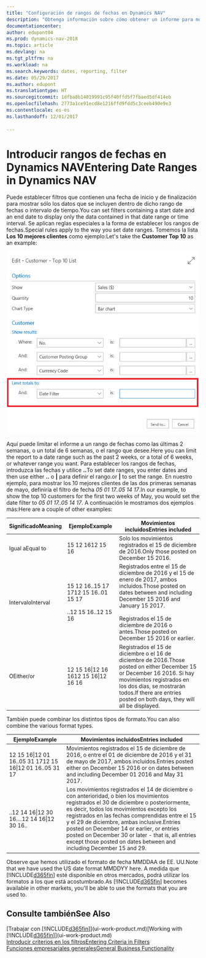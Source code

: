 ```yaml
---
title: "Configuración de rangos de fechas en Dynamics NAV"
description: "Obtenga información sobre cómo obtener un informe para mostrar datos de periodos de tiempo específicos mediante rangos de fechas en Dynamics NAV."
documentationcenter: 
author: edupont04
ms.prod: dynamics-nav-2018
ms.topic: article
ms.devlang: na
ms.tgt_pltfrm: na
ms.workload: na
ms.search.keywords: dates, reporting, filter
ms.date: 05/29/2017
ms.author: edupont
ms.translationtype: HT
ms.sourcegitcommit: 1dfba8b14019991c95f40ffd5f7fbaed5df414eb
ms.openlocfilehash: 2773a1ce91ecd8e1216ffd9fdd5c3ceeb490e9e3
ms.contentlocale: es-es
ms.lasthandoff: 12/01/2017

---
```

# <a name="entering-date-ranges-in-dynamics-nav"></a><span data-ttu-id="3ed1b-103">Introducir rangos de fechas en Dynamics NAV</span><span class="sxs-lookup"><span data-stu-id="3ed1b-103">Entering Date Ranges in Dynamics NAV</span></span>
<span data-ttu-id="3ed1b-104">Puede establecer filtros que contienen una fecha de inicio y de finalización para mostrar sólo los datos que se incluyen dentro de dicho rango de fechas o intervalo de tiempo.</span><span class="sxs-lookup"><span data-stu-id="3ed1b-104">You can set filters containing a start date and an end date to display only the data contained in that date range or time interval.</span></span> <span data-ttu-id="3ed1b-105">Se aplican reglas especiales a la forma de establecer los rangos de fechas.</span><span class="sxs-lookup"><span data-stu-id="3ed1b-105">Special rules apply to the way you set date ranges.</span></span> <span data-ttu-id="3ed1b-106">Tomemos la lista **Los 10 mejores clientes** como ejemplo:</span><span class="sxs-lookup"><span data-stu-id="3ed1b-106">Let's take the **Customer Top 10** as an example:</span></span>

![Configurar un rango de fechas en la página de solicitud de la lista de los 10 mejores clientes](./media/ui-enter-date-ranges/customer-top10-list.png)

<span data-ttu-id="3ed1b-108">Aquí puede limitar el informe a un rango de fechas como las últimas 2 semanas, o un total de 6 semanas, o el rango que desee.</span><span class="sxs-lookup"><span data-stu-id="3ed1b-108">Here you can limit the report to a date range such as the past 2 weeks, or a total of 6 weeks, or whatever range you want.</span></span> <span data-ttu-id="3ed1b-109">Para establecer los rangos de fechas, introduzca las fechas y utilice **..**</span><span class="sxs-lookup"><span data-stu-id="3ed1b-109">To set date ranges, you enter dates and then use either **..**</span></span> <span data-ttu-id="3ed1b-110">o **|** para definir el rango.</span><span class="sxs-lookup"><span data-stu-id="3ed1b-110">or **|** to set the range.</span></span> <span data-ttu-id="3ed1b-111">En nuestro ejemplo, para mostrar los 10 mejores clientes de las dos primeras semanas de mayo, definiría el filtro de fecha *05 01 17..05 14 17*.</span><span class="sxs-lookup"><span data-stu-id="3ed1b-111">In our example, to show the top 10 customers for the first two weeks of May, you would set the date filter to *05 01 17..05 14 17*.</span></span>
<span data-ttu-id="3ed1b-112">A continuación le mostramos dos ejemplos más:</span><span class="sxs-lookup"><span data-stu-id="3ed1b-112">Here are a couple of other examples:</span></span>

| <span data-ttu-id="3ed1b-113">Significado</span><span class="sxs-lookup"><span data-stu-id="3ed1b-113">Meaning</span></span> | <span data-ttu-id="3ed1b-114">Ejemplo</span><span class="sxs-lookup"><span data-stu-id="3ed1b-114">Example</span></span> | <span data-ttu-id="3ed1b-115">Movimientos incluidos</span><span class="sxs-lookup"><span data-stu-id="3ed1b-115">Entries included</span></span> |
|---|---|---|
|<span data-ttu-id="3ed1b-116">Igual a</span><span class="sxs-lookup"><span data-stu-id="3ed1b-116">Equal to</span></span>| <span data-ttu-id="3ed1b-117">15 12 16</span><span class="sxs-lookup"><span data-stu-id="3ed1b-117">12 15 16</span></span> |<span data-ttu-id="3ed1b-118">Solo los movimientos registrados el 15 de diciembre de 2016.</span><span class="sxs-lookup"><span data-stu-id="3ed1b-118">Only those posted on December 15 2016.</span></span>|
|<span data-ttu-id="3ed1b-119">Intervalo</span><span class="sxs-lookup"><span data-stu-id="3ed1b-119">Interval</span></span>| <span data-ttu-id="3ed1b-120">15 12 16..15 17 17</span><span class="sxs-lookup"><span data-stu-id="3ed1b-120">12 15 16..01 15 17</span></span><br /><br /><span data-ttu-id="3ed1b-121">..12 15 16</span><span class="sxs-lookup"><span data-stu-id="3ed1b-121">..12 15 16</span></span>|<span data-ttu-id="3ed1b-122">Registrados entre el 15 de diciembre de 2016 y el 15 de enero de 2017, ambos incluidos.</span><span class="sxs-lookup"><span data-stu-id="3ed1b-122">Those posted on dates between and including December 15 2016 and January 15 2017.</span></span><br /><br /><span data-ttu-id="3ed1b-123">Registrados el 15 de diciembre de 2016 o antes.</span><span class="sxs-lookup"><span data-stu-id="3ed1b-123">Those posted on December 15 2016 or earlier.</span></span>|
|<span data-ttu-id="3ed1b-124">O</span><span class="sxs-lookup"><span data-stu-id="3ed1b-124">Either/or</span></span>|<span data-ttu-id="3ed1b-125">12 15 16&#124;12 16 16</span><span class="sxs-lookup"><span data-stu-id="3ed1b-125">12 15 16&#124;12 16 16</span></span>|<span data-ttu-id="3ed1b-126">Registrados el 15 de diciembre o el 16 de diciembre de 2016.</span><span class="sxs-lookup"><span data-stu-id="3ed1b-126">Those posted on either December 15 or December 16 2016.</span></span> <span data-ttu-id="3ed1b-127">Si hay movimientos registrados en los dos días, se mostrarán todos.</span><span class="sxs-lookup"><span data-stu-id="3ed1b-127">If there are entries posted on both days, they will all be displayed.</span></span>|

<span data-ttu-id="3ed1b-128">También puede combinar los distintos tipos de formato.</span><span class="sxs-lookup"><span data-stu-id="3ed1b-128">You can also combine the various format types.</span></span>

| <span data-ttu-id="3ed1b-129">Ejemplo</span><span class="sxs-lookup"><span data-stu-id="3ed1b-129">Example</span></span> | <span data-ttu-id="3ed1b-130">Movimientos incluidos</span><span class="sxs-lookup"><span data-stu-id="3ed1b-130">Entries included</span></span> |
|---|---|
|<span data-ttu-id="3ed1b-131">12 15 16&#124;12 01 16..05 31 17</span><span class="sxs-lookup"><span data-stu-id="3ed1b-131">12 15 16&#124;12 01 16..05 31 17</span></span> | <span data-ttu-id="3ed1b-132">Movimientos registrados el 15 de diciembre de 2016, o entre el 01 de diciembre de 2016 y el 31 de mayo de 2017, ambos incluidos.</span><span class="sxs-lookup"><span data-stu-id="3ed1b-132">Entries posted either on December 15 2016 or on dates between and including December 01 2016 and May 31 2017.</span></span> |
|<span data-ttu-id="3ed1b-133">..12 14 16&#124;12 30 16..</span><span class="sxs-lookup"><span data-stu-id="3ed1b-133">..12 14 16&#124;12 30 16..</span></span> | <span data-ttu-id="3ed1b-134">Los movimientos registrados el 14 de diciembre o con anterioridad, o bien los movimientos registrados el 30 de diciembre o posteriormente, es decir, todos los movimientos excepto los registrados en las fechas comprendidas entre el 15 y el 29 de diciembre, ambas inclusive.</span><span class="sxs-lookup"><span data-stu-id="3ed1b-134">Entries posted on December 14 or earlier, or entries posted on December 30 or later - that is, all entries except those posted on dates between and including December 15 and 29.</span></span> |

<span data-ttu-id="3ed1b-135">Observe que hemos utilizado el formato de fecha MMDDAA de EE. UU.</span><span class="sxs-lookup"><span data-stu-id="3ed1b-135">Note that we have used the US date format MMDDYY here.</span></span> <span data-ttu-id="3ed1b-136">A medida que [!INCLUDE[d365fin](includes/d365fin_md.md)] esté disponible en otros mercados, podrá utilizar los formatos a los que está acostumbrado.</span><span class="sxs-lookup"><span data-stu-id="3ed1b-136">As [!INCLUDE[d365fin](includes/d365fin_md.md)] becomes available in other markets, you'll be able to use the formats that you are used to.</span></span>

## <a name="see-also"></a><span data-ttu-id="3ed1b-137">Consulte también</span><span class="sxs-lookup"><span data-stu-id="3ed1b-137">See Also</span></span>
<span data-ttu-id="3ed1b-138">[Trabajar con [!INCLUDE[d365fin](includes/d365fin_long_md.md)]](ui-work-product.md)</span><span class="sxs-lookup"><span data-stu-id="3ed1b-138">[Working with [!INCLUDE[d365fin](includes/d365fin_long_md.md)]](ui-work-product.md)</span></span>  
[<span data-ttu-id="3ed1b-139">Introducir criterios en los filtros</span><span class="sxs-lookup"><span data-stu-id="3ed1b-139">Entering Criteria in Filters </span></span>](ui-enter-criteria-filters.md)  
[<span data-ttu-id="3ed1b-140">Funciones empresariales generales</span><span class="sxs-lookup"><span data-stu-id="3ed1b-140">General Business Functionality</span></span>](ui-across-business-areas.md)


